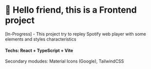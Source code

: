 # 👋 Hello friend, this is a Frontend project

[In-Progress] - This project try to repley Spotify web player with some elements and styles characteristics
#### Techs: React + TypeScript + Vite
Secondary modudes: Material Icons (Google), TailwindCSS
